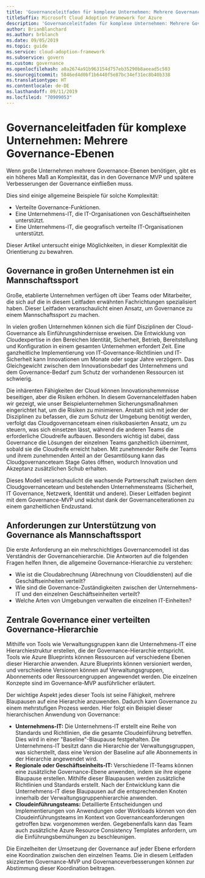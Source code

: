 ```yaml
---
title: 'Governanceleitfaden für komplexe Unternehmen: Mehrere Governance-Ebenen'
titleSuffix: Microsoft Cloud Adoption Framework for Azure
description: 'Governanceleitfaden für komplexe Unternehmen: Mehrere Governance-Ebenen'
author: BrianBlanchard
ms.author: brblanch
ms.date: 09/05/2019
ms.topic: guide
ms.service: cloud-adoption-framework
ms.subservice: govern
ms.custom: governance
ms.openlocfilehash: a0a2674a91b963154d757eb35290b8aeead5c503
ms.sourcegitcommit: 5846ed4d0bf1b6440f5e87bc34ef31ec8b40b338
ms.translationtype: HT
ms.contentlocale: de-DE
ms.lasthandoff: 09/11/2019
ms.locfileid: "70909053"
---
```

# <a name="governance-guide-for-complex-enterprises-multiple-layers-of-governance"></a>Governanceleitfaden für komplexe Unternehmen: Mehrere Governance-Ebenen

Wenn große Unternehmen mehrere Governance-Ebenen benötigen, gibt es ein höheres Maß an Komplexität, das in den Governance MVP und spätere Verbesserungen der Governance einfließen muss.

Dies sind einige allgemeine Beispiele für solche Komplexität:

- Verteilte Governance-Funktionen.
- Eine Unternehmens-IT, die IT-Organisationen von Geschäftseinheiten unterstützt.
- Eine Unternehmens-IT, die geografisch verteilte IT-Organisationen unterstützt.

Dieser Artikel untersucht einige Möglichkeiten, in dieser Komplexität die Orientierung zu bewahren.

## <a name="large-enterprise-governance-is-a-team-sport"></a>Governance in großen Unternehmen ist ein Mannschaftssport

Große, etablierte Unternehmen verfügen oft über Teams oder Mitarbeiter, die sich auf die in diesem Leitfaden erwähnten Fachrichtungen spezialisiert haben. Dieser Leitfaden veranschaulicht einen Ansatz, um Governance zu einem Mannschaftssport zu machen.

In vielen großen Unternehmen können sich die fünf Disziplinen der Cloud-Governance als Einführungshindernisse erweisen. Die Entwicklung von Cloudexpertise in den Bereichen Identität, Sicherheit, Betrieb, Bereitstellung und Konfiguration in einem gesamten Unternehmen erfordert Zeit. Eine ganzheitliche Implementierung von IT-Governance-Richtlinien und IT-Sicherheit kann Innovationen um Monate oder sogar Jahre verzögern. Das Gleichgewicht zwischen dem Innovationsbedarf des Unternehmens und dem Governance-Bedarf zum Schutz der vorhandenen Ressourcen ist schwierig.

Die inhärenten Fähigkeiten der Cloud können Innovationshemmnisse beseitigen, aber die Risiken erhöhen. In diesem Governanceleitfaden haben wir gezeigt, wie unser Beispielunternehmen Sicherungsmaßnahmen eingerichtet hat, um die Risiken zu minimieren. Anstatt sich mit jeder der Disziplinen zu befassen, die zum Schutz der Umgebung benötigt werden, verfolgt das Cloudgovernanceteam einen risikobasierten Ansatz, um zu steuern, was sich einsetzen lässt, während die anderen Teams die erforderliche Cloudreife aufbauen. Besonders wichtig ist dabei, dass Governance die Lösungen der einzelnen Teams ganzheitlich übernimmt, sobald sie die Cloudreife erreicht haben. Mit zunehmender Reife der Teams und ihrem zunehmenden Anteil an der Gesamtlösung kann das Cloudgovernanceteam Stage Gates öffnen, wodurch Innovation und Akzeptanz zusätzlichen Schub erhalten.

Dieses Modell veranschaulicht die wachsende Partnerschaft zwischen dem Cloudgovernanceteam und bestehenden Unternehmensteams (Sicherheit, IT Governance, Netzwerk, Identität und andere). Dieser Leitfaden beginnt mit dem Governance-MVP und wächst dank der Governanceiterationen zu einem ganzheitlichen Endzustand.

## <a name="requirements-to-supporting-such-a-team-sport"></a>Anforderungen zur Unterstützung von Governance als Mannschaftssport

Die erste Anforderung an ein mehrschichtiges Governancemodell ist das Verständnis der Governancehierarchie. Die Antworten auf die folgenden Fragen helfen Ihnen, die allgemeine Governance-Hierarchie zu verstehen:

- Wie ist die Cloudabrechnung (Abrechnung von Clouddiensten) auf die Geschäftseinheiten verteilt?
- Wie sind die Governance-Zuständigkeiten zwischen der Unternehmens-IT und den einzelnen Geschäftseinheiten verteilt?
- Welche Arten von Umgebungen verwalten die einzelnen IT-Einheiten?

## <a name="central-governance-of-a-distributed-governance-hierarchy"></a>Zentrale Governance einer verteilten Governance-Hierarchie

Mithilfe von Tools wie Verwaltungsgruppen kann die Unternehmens-IT eine Hierarchiestruktur erstellen, die der Governance-Hierarchie entspricht. Tools wie Azure Blueprints können Ressourcen auf verschiedene Ebenen dieser Hierarchie anwenden. Azure Blueprints können versioniert werden, und verschiedene Versionen können auf Verwaltungsgruppen, Abonnements oder Ressourcengruppen angewendet werden. Die einzelnen Konzepte sind im Governance-MVP ausführlicher erläutert.

Der wichtige Aspekt jedes dieser Tools ist seine Fähigkeit, mehrere Blaupausen auf eine Hierarchie anzuwenden. Dadurch kann Governance zu einem mehrstufigen Prozess werden. Hier folgt ein Beispiel dieser hierarchischen Anwendung von Governance:

- **Unternehmens-IT:** Die Unternehmens-IT erstellt eine Reihe von Standards und Richtlinien, die die gesamte Cloudeinführung betreffen. Dies wird in einer "Baseline"-Blaupause festgehalten. Die Unternehmens-IT besitzt dann die Hierarchie der Verwaltungsgruppen, was sicherstellt, dass eine Version der Baseline auf alle Abonnements in der Hierarchie angewendet wird.
- **Regionale oder Geschäftseinheits-IT:** Verschiedene IT-Teams können eine zusätzliche Governance-Ebene anwenden, indem sie ihre eigene Blaupause erstellen. Mithilfe dieser Blaupausen werden zusätzliche Richtlinien und Standards erstellt. Nach der Entwicklung kann die Unternehmens-IT diese Blaupausen auf die entsprechenden Knoten innerhalb der Verwaltungsgruppenhierarchie anwenden.
- **Cloudeinführungsteams:** Detaillierte Entscheidungen und Implementierungen von Anwendungen oder Workloads können von den Cloudeinführungsteams im Kontext von Governanceanforderungen getroffen bzw. vorgenommen werden. Gegebenenfalls kann das Team auch zusätzliche Azure Resource Consistency Templates anfordern, um die Einführungsbemühungen zu beschleunigen.

Die Einzelheiten der Umsetzung der Governance auf jeder Ebene erfordern eine Koordination zwischen den einzelnen Teams. Die in diesem Leitfaden skizzierten Governance-MVP und Governanceverbesserungen können zur Abstimmung dieser Koordination beitragen.

